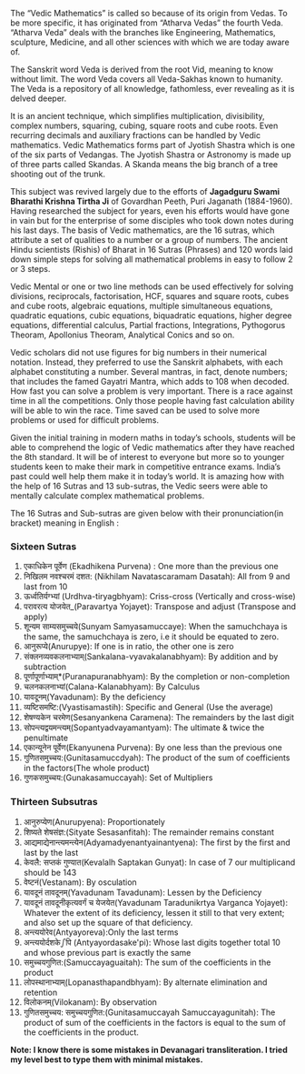 The “Vedic Mathematics” is called so because of its origin from Vedas. To be more specific, it has originated from “Atharva Vedas” the fourth Veda. “Atharva Veda” deals with the branches like Engineering, Mathematics, sculpture, Medicine, and all other sciences with which we are today aware of.

The Sanskrit word Veda is derived from the root Vid, meaning to know without limit. The word Veda covers all Veda-Sakhas known to humanity. The Veda is a repository of all knowledge, fathomless, ever revealing as it is delved deeper.

It is an ancient technique, which simplifies multiplication, divisibility, complex numbers, squaring, cubing, square roots and cube roots. Even recurring decimals and auxiliary fractions can be handled by Vedic mathematics. Vedic Mathematics forms part of Jyotish Shastra which is one of the six parts of Vedangas. The Jyotish Shastra or Astronomy is made up of three parts called Skandas. A Skanda means the big branch of a tree shooting out of the trunk.

This subject was revived largely due to the efforts of **Jagadguru Swami Bharathi Krishna Tirtha Ji** of Govardhan Peeth, Puri Jaganath (1884-1960). Having researched the subject for years, even his efforts would have gone in vain but for the enterprise of some disciples who took down notes during his last days. The basis of Vedic mathematics, are the 16 sutras, which attribute a set of qualities to a number or a group of numbers. The ancient Hindu scientists (Rishis) of Bharat in 16 Sutras (Phrases) and 120 words laid down simple steps for solving all mathematical problems in easy to follow 2 or 3 steps.

Vedic Mental or one or two line methods can be used effectively for solving divisions, reciprocals, factorisation, HCF, squares and square roots, cubes and cube roots, algebraic equations, multiple simultaneous equations, quadratic equations, cubic equations, biquadratic equations, higher degree equations, differential calculus, Partial fractions, Integrations, Pythogorus Theoram, Apollonius Theoram, Analytical Conics and so on.

Vedic scholars did not use figures for big numbers in their numerical notation. Instead, they preferred to use the Sanskrit alphabets, with each alphabet constituting a number. Several mantras, in fact, denote numbers; that includes the famed Gayatri Mantra, which adds to 108 when decoded. How fast you can solve a problem is very important. There is a race against time in all the competitions. Only those people having fast calculation ability will be able to win the race. Time saved can be used to solve more problems or used for difficult problems.

Given the initial training in modern maths in today’s schools, students will be able to comprehend the logic of Vedic mathematics after they have reached the 8th standard. It will be of interest to everyone but more so to younger students keen to make their mark in competitive entrance exams. India’s past could well help them make it in today’s world. It is amazing how with the help of 16 Sutras and 13 sub-sutras, the Vedic seers were able to mentally calculate complex mathematical problems.

The 16 Sutras and Sub-sutras are given below with their pronunciation(in bracket) meaning in English :

### Sixteen Sutras

1. एकाधिकेन पूर्वेण (Ekadhikena Purvena) : One more than the previous one
2. निखिलम नवश्चरमं दशत: (Nikhilam Navatascaramam Dasatah): All from 9 and last from 10
3. ऊर्ध्वतिर्यग्भ्यां (Urdhva-tiryagbhyam): Criss-cross (Vertically and cross-wise)
4. परावरत्य योजयेत_(Paravartya Yojayet): Transpose and adjust (Transpose and apply)
5. शून्यम साम्यसमुच्चये(Sunyam Samyasamuccaye): When the samuchchaya is the same, the samuchchaya is zero, i.e it should be equated to zero.
6. आनुरूप्ये(Anurupye): If one is in ratio, the other one is zero
7. संक्लनव्यवकलनाभ्याम्(Sankalana-vyavakalanabhyam): By addition and by subtraction
8. पूर्णापूर्णाभ्याम्*(Puranapuranabhyam): By the completion or non-completion
9. चलनकलनाभ्यां(Calana-Kalanabhyam): By Calculus
10. यावदूनम्(Yavadunam): By the deficiency
11. व्यष्टिसमष्टि:(Vyastisamastih): Specific and General (Use the average)
12. शेषण्यकेन चरमेण(Sesanyankena Caramena): The remainders by the last digit
13. सोपन्त्यद्वयमन्त्यम्(Sopantyadvayamantyam): The ultimate & twice the penultimate
14. एकान्यूनेन पूर्वेण(Ekanyunena Purvena): By one less than the previous one
15. गुणितसमुच्चय:(Gunitasamuccdyah): The product of the sum of coefficients in the factors(The whole product)
16. गुणकसमुच्चय:(Gunakasamuccayah): Set of Multipliers

### Thirteen Subsutras

1. आनुरुप्येण(Anurupyena): Proportionately
2. शिष्यते शेषसंज्ञ:(Sityate Sesasanfitah): The remainder remains constant
3. आद्यमाद्येनान्त्यमन्त्येन(Adyamadyenantyainantyena): The first by the first and last by the last
4. केवलै: सप्तकं गुण्यात(Kevalalh Saptakan Gunyat): In case of 7 our multiplicand should be 143
5. वेष्टनं(Vestanam): By osculation
6. यावदूनं तावदूनम्(Yavadunam Tavadunam): Lessen by the Deficiency
7. यावदूनं तावदूनीकृत्यवर्गं च येजयेत(Yavadunam Taradunikrtya Varganca Yojayet): Whatever the extent of its deficiency, lessen it still to that very extent; and also set up the square of that deficiency.
8. अन्त्ययोरेव(Antyayoreva):Only the last terms
9. अन्त्ययोर्दशकेഽपि (Antyayordasake'pi): Whose last digits together total 10 and whose previous part is exactly the same
10. समुच्चयगुणित:(Samuccayaguaitah): The sum of the coefficients in the product
11. लोपस्थानाभ्याम्(Lopanasthapandbhyam): By alternate elimination and retention
12. विलोकनम्(Vilokanam): By observation
13. गुणितसमुच्चय: समुच्चयगुणित:(Gunitasamuccayah Samuccayagunitah): The product of sum of the coefficients in the factors is equal to the sum of the coefficients in the product.

**Note: I know there is some mistakes in Devanagari transliteration. I tried my level best to type them with minimal mistakes.**
